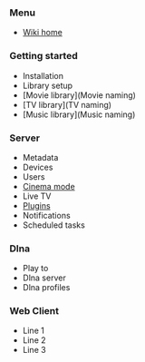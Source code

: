 ### Menu
* [Wiki home](home)

### Getting started
* Installation
* Library setup
* [Movie library](Movie naming)
* [TV library](TV naming)
* [Music library](Music naming)

### Server

* Metadata
* Devices
* Users
* [Cinema mode](Cinema-Mode)
* Live TV
* [Plugins](Plugins)
* Notifications
* Scheduled tasks

### Dlna
* Play to
* Dlna server
* Dlna profiles

### Web Client
* Line 1
* Line 2
* Line 3